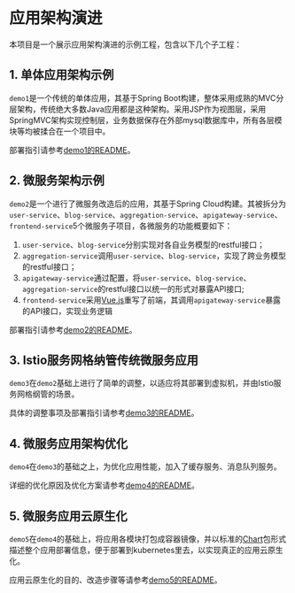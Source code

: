 # 应用架构演进

本项目是一个展示应用架构演进的示例工程，包含以下几个子工程：

## 1. 单体应用架构示例

`demo1`是一个传统的单体应用，其基于Spring Boot构建，整体采用成熟的MVC分层架构，传统绝大多数Java应用都是这种架构。采用JSP作为视图层，采用SpringMVC架构实现控制层，业务数据保存在外部mysql数据库中，所有各层模块等均被揉合在一个项目中。

部署指引请参考[demo1的README](demo1/README.md)。

## 2. 微服务架构示例

`demo2`是一个进行了微服务改造后的应用，其基于Spring Cloud构建。其被拆分为`user-service`、`blog-service`、`aggregation-service`、`apigateway-service`、`frontend-service`5个微服务子项目，各微服务的功能概要如下：

1. `user-service`、`blog-service`分别实现对各自业务模型的restful接口； 
2. `aggregation-service`调用`user-service`、`blog-service`，实现了跨业务模型的restful接口；
3. `apigateway-service`通过配置，将`user-service`、`blog-service`、`aggregation-service`的restful接口以统一的形式对暴露API接口; 
4. `frontend-service`采用[Vue.js](https://cn.vuejs.org/index.html)重写了前端，其调用`apigateway-service`暴露的API接口，实现业务逻辑

部署指引请参考[demo2的README](demo2/README.md)。

## 3. Istio服务网格纳管传统微服务应用

`demo3`在`demo2`基础上进行了简单的调整，以适应将其部署到虚拟机，并由Istio服务网格纲管的场景。

具体的调整事项及部署指引请参考[demo3的README](demo3/README.md)。

## 4. 微服务应用架构优化

`demo4`在`demo3`的基础之上，为优化应用性能，加入了缓存服务、消息队列服务。

详细的优化原因及优化方案请参考[demo4的README](demo4/README.md)。

## 5. 微服务应用云原生化

`demo5`在`demo4`的基础上，将应用各模块打包成容器镜像，并以标准的[Chart](https://helm.sh/docs/developing_charts/)包形式描述整个应用部署信息，便于部署到kubernetes里去，以实现真正的应用云原生化。

应用云原生化的目的、改造步骤等请参考[demo5的README](demo5/README.md)。